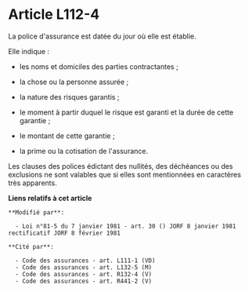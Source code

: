 # Article L112-4

La police d'assurance est datée du jour où elle est établie.

Elle indique :

- les noms et domiciles des parties contractantes ;

- la chose ou la personne assurée ;

- la nature des risques garantis ;

- le moment à partir duquel le risque est garanti et la durée de cette garantie ;

- le montant de cette garantie ;

- la prime ou la cotisation de l'assurance.

Les clauses des polices édictant des nullités, des déchéances ou des exclusions ne sont valables que si elles sont
mentionnées en caractères très apparents.

**Liens relatifs à cet article**

	**Modifié par**:

	  - Loi n°81-5 du 7 janvier 1981 - art. 30 () JORF 8 janvier 1981 rectificatif JORF 8 février 1981

	**Cité par**:

	  - Code des assurances - art. L111-1 (VD)
	  - Code des assurances - art. L132-5 (M)
	  - Code des assurances - art. R132-4 (V)
	  - Code des assurances - art. R441-2 (V)

